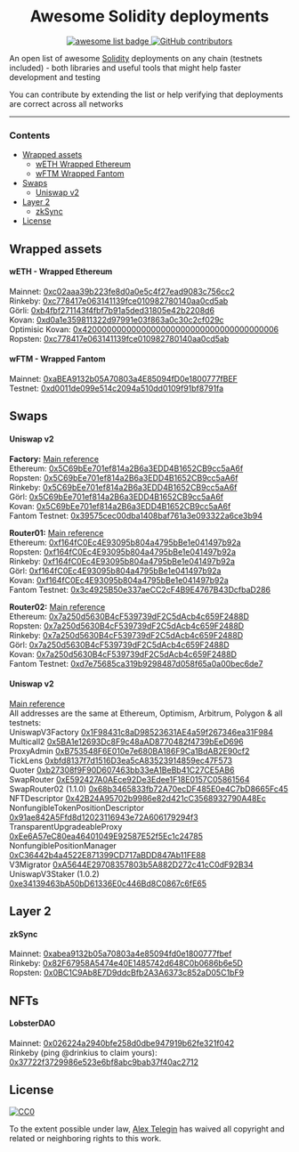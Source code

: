 <div align="center">
  <h1 align="center">Awesome Solidity deployments</h1>
  <p align="center">
    <a href="https://github.com/sindresorhus/awesome">
      <img alt="awesome list badge" src="https://cdn.rawgit.com/sindresorhus/awesome/d7305f38d29fed78fa85652e3a63e154dd8e8829/media/badge.svg">
    </a>
    <a href="https://github.com/drinkius/awesome-solidity-deployments/graphs/contributors">
      <img alt="GitHub contributors" src="https://img.shields.io/github/contributors/drinkius/awesome-solidity-deployments">
    </a>
  </p>
  
  <p align="left">An open list of awesome <a href="https://en.wikipedia.org/wiki/Solidity">Solidity</a> deployments on any chain (testnets included) - both libraries and useful tools that might help faster development and testing</p>
  <p align="left">You can contribute by extending the list or help verifying that deployments are correct across all networks</p>
  
</div>

---

### Contents

- [Wrapped assets](#wrapped-assets)
  - [wETH Wrapped Ethereum](#weth-wrapped-ethereum)
  - [wFTM Wrapped Fantom](#wftm-wrapped-fantom)
- [Swaps](#swaps)
  - [Uniswap v2](#uniswap-v2)
- [Layer 2](#layer-2)
  - [zkSync](#zksync)
- [License](#license)

## Wrapped assets

#### wETH - Wrapped Ethereum

Mainnet: [0xc02aaa39b223fe8d0a0e5c4f27ead9083c756cc2](https://etherscan.io/address/0xc02aaa39b223fe8d0a0e5c4f27ead9083c756cc2#code)  
Rinkeby: [0xc778417e063141139fce010982780140aa0cd5ab](https://rinkeby.etherscan.io/address/0xc778417e063141139fce010982780140aa0cd5ab#code)  
Görli: [0xb4fbf271143f4fbf7b91a5ded31805e42b2208d6](https://goerli.etherscan.io/address/0xb4fbf271143f4fbf7b91a5ded31805e42b2208d6#code)  
Kovan: [0xd0a1e359811322d97991e03f863a0c30c2cf029c](https://kovan.etherscan.io/address/0xd0a1e359811322d97991e03f863a0c30c2cf029c#code)  
Optimisic Kovan: [0x4200000000000000000000000000000000000006](https://optimistic.etherscan.io/address/0x4200000000000000000000000000000000000006)  
Ropsten: [0xc778417e063141139fce010982780140aa0cd5ab](https://ropsten.etherscan.io/address/0xc778417e063141139fce010982780140aa0cd5ab#code)

#### wFTM - Wrapped Fantom

Mainnet: [0xaBEA9132b05A70803a4E85094fD0e1800777fBEF](https://etherscan.io/address/0xabea9132b05a70803a4e85094fd0e1800777fbef#code)  
Testnet: [0xd0011de099e514c2094a510dd0109f91bf8791fa](https://testnet.ftmscan.com/address/0xd0011de099e514c2094a510dd0109f91bf8791fa#code)

## Swaps

#### Uniswap v2

**Factory:**
[Main reference](https://docs.uniswap.org/protocol/V2/reference/smart-contracts/factory)  
Ethereum: [0x5C69bEe701ef814a2B6a3EDD4B1652CB9cc5aA6f](https://etherscan.io/address/0x5C69bEe701ef814a2B6a3EDD4B1652CB9cc5aA6f#code)  
Ropsten: [0x5C69bEe701ef814a2B6a3EDD4B1652CB9cc5aA6f](https://ropsten.etherscan.io/address/0x5C69bEe701ef814a2B6a3EDD4B1652CB9cc5aA6f#code)  
Rinkeby: [0x5C69bEe701ef814a2B6a3EDD4B1652CB9cc5aA6f](https://rinkeby.etherscan.io/address/0x5C69bEe701ef814a2B6a3EDD4B1652CB9cc5aA6f#code)  
Görl: [0x5C69bEe701ef814a2B6a3EDD4B1652CB9cc5aA6f](https://goerli.etherscan.io/address/0x5C69bEe701ef814a2B6a3EDD4B1652CB9cc5aA6f#code)  
Kovan: [0x5C69bEe701ef814a2B6a3EDD4B1652CB9cc5aA6f](https://kovan.etherscan.io/address/0x5C69bEe701ef814a2B6a3EDD4B1652CB9cc5aA6f#code)  
Fantom Testnet: [0x39575cec00dba1408baf761a3e093322a6ce3b94](https://testnet.ftmscan.com/address/0x39575cec00dba1408baf761a3e093322a6ce3b94#code)

**Router01:**
[Main reference](https://docs.uniswap.org/protocol/V2/reference/smart-contracts/router-01)  
Ethereum: [0xf164fC0Ec4E93095b804a4795bBe1e041497b92a](https://etherscan.io/address/0xf164fC0Ec4E93095b804a4795bBe1e041497b92a#code)  
Ropsten: [0xf164fC0Ec4E93095b804a4795bBe1e041497b92a](https://ropsten.etherscan.io/address/0xf164fC0Ec4E93095b804a4795bBe1e041497b92a#code)  
Rinkeby: [0xf164fC0Ec4E93095b804a4795bBe1e041497b92a](https://rinkeby.etherscan.io/address/0xf164fC0Ec4E93095b804a4795bBe1e041497b92a#code)  
Görl: [0xf164fC0Ec4E93095b804a4795bBe1e041497b92a](https://goerli.etherscan.io/address/0xf164fC0Ec4E93095b804a4795bBe1e041497b92a#code)  
Kovan: [0xf164fC0Ec4E93095b804a4795bBe1e041497b92a](https://kovan.etherscan.io/address/0xf164fC0Ec4E93095b804a4795bBe1e041497b92a#code)  
Fantom Testnet: [0x3c4925B50e337aeCC2cF4B9E4767B43DcfbaD286](https://testnet.ftmscan.com/address/0x3c4925b50e337aecc2cf4b9e4767b43dcfbad286#code)

**Router02:**
[Main reference](https://docs.uniswap.org/protocol/V2/reference/smart-contracts/router-02)  
Ethereum: [0x7a250d5630B4cF539739dF2C5dAcb4c659F2488D](https://etherscan.io/address/0x7a250d5630B4cF539739dF2C5dAcb4c659F2488D#code)  
Ropsten: [0x7a250d5630B4cF539739dF2C5dAcb4c659F2488D](https://ropsten.etherscan.io/address/0x7a250d5630B4cF539739dF2C5dAcb4c659F2488D#code)  
Rinkeby: [0x7a250d5630B4cF539739dF2C5dAcb4c659F2488D](https://rinkeby.etherscan.io/address/0x7a250d5630B4cF539739dF2C5dAcb4c659F2488D#code)  
Görl: [0x7a250d5630B4cF539739dF2C5dAcb4c659F2488D](https://goerli.etherscan.io/address/0x7a250d5630B4cF539739dF2C5dAcb4c659F2488D#code)  
Kovan: [0x7a250d5630B4cF539739dF2C5dAcb4c659F2488D](https://kovan.etherscan.io/address/0x7a250d5630B4cF539739dF2C5dAcb4c659F2488D#code)  
Fantom Testnet: [0xd7e75685ca319b9298487d058f65a0a00bec6de7](https://testnet.ftmscan.com/address/0xd7e75685ca319b9298487d058f65a0a00bec6de7#code)

#### Uniswap v2
[Main reference](https://docs.uniswap.org/protocol/reference/deployments)  
All addresses are the same at Ethereum, Optimism, Arbitrum, Polygon & all testnets:  
UniswapV3Factory	[0x1F98431c8aD98523631AE4a59f267346ea31F984](https://github.com/Uniswap/uniswap-v3-core/blob/v1.0.0/contracts/UniswapV3Factory.sol)  
Multicall2	[0x5BA1e12693Dc8F9c48aAD8770482f4739bEeD696](https://etherscan.io/address/0x5BA1e12693Dc8F9c48aAD8770482f4739bEeD696#code)  
ProxyAdmin	[0xB753548F6E010e7e680BA186F9Ca1BdAB2E90cf2](https://github.com/OpenZeppelin/openzeppelin-contracts/blob/v3.4.1-solc-0.7-2/contracts/proxy/ProxyAdmin.sol)  
TickLens	[0xbfd8137f7d1516D3ea5cA83523914859ec47F573](https://github.com/Uniswap/uniswap-v3-periphery/blob/v1.0.0/contracts/lens/TickLens.sol)  
Quoter	[0xb27308f9F90D607463bb33eA1BeBb41C27CE5AB6](https://github.com/Uniswap/uniswap-v3-periphery/blob/v1.0.0/contracts/lens/Quoter.sol)  
SwapRouter	[0xE592427A0AEce92De3Edee1F18E0157C05861564](https://github.com/Uniswap/uniswap-v3-periphery/blob/v1.0.0/contracts/SwapRouter.sol)  
SwapRouter02 (1.1.0)	[0x68b3465833fb72A70ecDF485E0e4C7bD8665Fc45](https://github.com/Uniswap/swap-router-contracts/blob/v1.1.0/contracts/SwapRouter02.sol)  
NFTDescriptor	[0x42B24A95702b9986e82d421cC3568932790A48Ec](https://github.com/Uniswap/uniswap-v3-periphery/blob/v1.0.0/contracts/libraries/NFTDescriptor.sol)  
NonfungibleTokenPositionDescriptor [0x91ae842A5Ffd8d12023116943e72A606179294f3](https://github.com/Uniswap/uniswap-v3-periphery/blob/v1.0.0/contracts/NonfungibleTokenPositionDescriptor.sol)  
TransparentUpgradeableProxy	[0xEe6A57eC80ea46401049E92587E52f5Ec1c24785](https://github.com/OpenZeppelin/openzeppelin-contracts/blob/v3.4.1-solc-0.7-2/contracts/proxy/TransparentUpgradeableProxy.sol)  
NonfungiblePositionManager	[0xC36442b4a4522E871399CD717aBDD847Ab11FE88](https://github.com/Uniswap/uniswap-v3-periphery/blob/v1.0.0/contracts/NonfungiblePositionManager.sol)  
V3Migrator	[0xA5644E29708357803b5A882D272c41cC0dF92B34](https://github.com/Uniswap/uniswap-v3-periphery/blob/v1.0.0/contracts/V3Migrator.sol)  
UniswapV3Staker (1.0.2)	[0xe34139463bA50bD61336E0c446Bd8C0867c6fE65]()

## Layer 2

#### zkSync

Mainnet: [0xabea9132b05a70803a4e85094fd0e1800777fbef](https://etherscan.io/address/0xabea9132b05a70803a4e85094fd0e1800777fbef#code)  
Rinkeby: [0x82F67958A5474e40E1485742d648C0b0686b6e5D](https://rinkeby.etherscan.io/address/0x82f67958a5474e40e1485742d648c0b0686b6e5d#code)  
Ropsten: [0x0BC1C9Ab8E7D9ddcBfb2A3A6373c852aD05C1bF9](https://ropsten.etherscan.io/address/0x0bc1c9ab8e7d9ddcbfb2a3a6373c852ad05c1bf9#code)

## NFTs

#### LobsterDAO

Mainnet: [0x026224a2940bfe258d0dbe947919b62fe321f042](https://etherscan.io/address/0x026224a2940bfe258d0dbe947919b62fe321f042#code)  
Rinkeby (ping @drinkius to claim yours): [0x37722f3729986e523e6bf8abc9bab37f40ac2712](https://rinkeby.etherscan.io/address/0x37722f3729986e523e6bf8abc9bab37f40ac2712#code)

## License

[![CC0](https://mirrors.creativecommons.org/presskit/buttons/88x31/svg/cc-zero.svg)](https://creativecommons.org/publicdomain/zero/1.0/)

To the extent possible under law, [Alex Telegin](https://github.com/drinkius) has waived all copyright and related or neighboring rights to this work.
